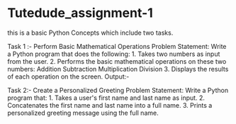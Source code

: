 # Tutedude_assignment-1
this is a basic Python Concepts which include two tasks.

Task 1 :- Perform Basic Mathematical Operations
Problem Statement: Write a Python program that does the following:
    1.  Takes two numbers as input from the user.
    2.  Performs the basic mathematical operations on these two numbers:
          Addition
          Subtraction
          Multiplication
          Division
    3.  Displays the results of each operation on the screen.
Output:-  

    

Task 2:- Create a Personalized Greeting
Problem Statement: Write a Python program that:
    1.  Takes a user's first name and last name as input.
    2.  Concatenates the first name and last name into a full name.
    3.  Prints a personalized greeting message using the full name.
